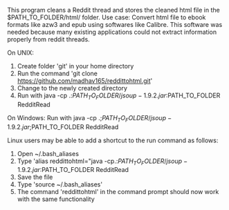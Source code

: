 This program cleans a Reddit thread and stores the cleaned html file in the $PATH_TO_FOLDER/html/ folder.
Use case: Convert html file to ebook formats like azw3 and epub using softwares like Calibre.
This software was needed because many existing applications could not extract information properly from reddit threads.

On UNIX:
1) Create folder 'git' in your home directory
2) Run the command 'git clone https://github.com/madhav165/reddittohtml.git'
3) Change to the newly created directory
4) Run with java -cp .:$PATH_TO_FOLDER/jsoup-1.9.2.jar:$PATH_TO_FOLDER RedditRead

On Windows:
Run with java -cp .;$PATH_TO_FOLDER/jsoup-1.9.2.jar;$PATH_TO_FOLDER RedditRead

Linux users may be able to add a shortcut to the run command as follows:
1) Open ~/.bash_aliases
2) Type 'alias reddittohtml="java -cp.:$PATH_TO_FOLDER/jsoup-1.9.2.jar:$PATH_TO_FOLDER RedditRead
3) Save the file
4) Type 'source ~/.bash_aliases'
5) The command 'reddittohtml' in the command prompt should now work with the same functionality

